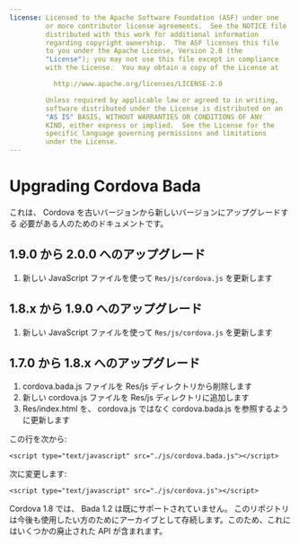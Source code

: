 ```yaml
---
license: Licensed to the Apache Software Foundation (ASF) under one
         or more contributor license agreements.  See the NOTICE file
         distributed with this work for additional information
         regarding copyright ownership.  The ASF licenses this file
         to you under the Apache License, Version 2.0 (the
         "License"); you may not use this file except in compliance
         with the License.  You may obtain a copy of the License at

           http://www.apache.org/licenses/LICENSE-2.0

         Unless required by applicable law or agreed to in writing,
         software distributed under the License is distributed on an
         "AS IS" BASIS, WITHOUT WARRANTIES OR CONDITIONS OF ANY
         KIND, either express or implied.  See the License for the
         specific language governing permissions and limitations
         under the License.
---
```


Upgrading Cordova Bada
======================

これは、 Cordova を古いバージョンから新しいバージョンにアップグレードする
必要がある人のためのドキュメントです。

## 1.9.0 から 2.0.0 へのアップグレード ##

1. 新しい JavaScript ファイルを使って `Res/js/cordova.js` を更新します

## 1.8.x から 1.9.0 へのアップグレード ##

1. 新しい JavaScript ファイルを使って `Res/js/cordova.js` を更新します

## 1.7.0 から 1.8.x へのアップグレード ##

1. cordova.bada.js ファイルを Res/js ディレクトリから削除します
2. 新しい cordova.js ファイルを Res/js ディレクトリに追加します
3. Res/index.html を、 cordova.js ではなく cordova.bada.js を参照するように更新します

この行を次から:

    <script type="text/javascript" src="./js/cordova.bada.js"></script>
次に変更します:

    <script type="text/javascript" src="./js/cordova.js"></script>

Cordova 1.8 では、 Bada 1.2 は既にサポートされていません。
このリポジトリは今後も使用したい方のためにアーカイブとして存続します。このため、これにはいくつかの廃止された API が含まれます。
